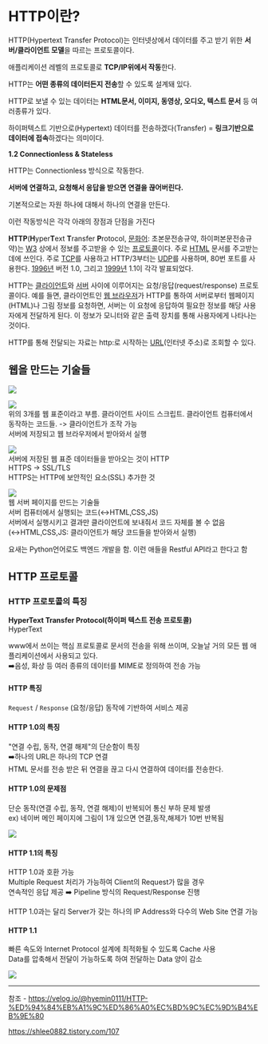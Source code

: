 # HTTP이란?

HTTP(Hypertext Transfer Protocol)는 인터넷상에서 데이터를 주고 받기 위한 **서버/클라이언트 모델**을 따르는 프로토콜이다.

애플리케이션 레벨의 프로토콜로 **TCP/IP위에서 작동**한다.

HTTP는 **어떤 종류의 데이터든지 전송**할 수 있도록 설계돼 있다. 

HTTP로 보낼 수 있는 데이터는 **HTML문서, 이미지, 동영상, 오디오, 텍스트 문서** 등 여러종류가 있다.

하이퍼텍스트 기반으로(Hypertext) 데이터를 전송하겠다(Transfer) = **링크기반으로 데이터에 접속**하겠다는 의미이다.


**1.2 Connectionless & Stateless**

HTTP는 Connectionless 방식으로 작동한다. 

**서버에 연결하고, 요청해서 응답을 받으면 연결을 끊어버린다.** 

기본적으로는 자원 하나에 대해서 하나의 연결을 만든다. 

이런 작동방식은 각각 아래의 장점과 단점을 가진다





**HTTP**(**H**yper**T**ext **T**ransfer **P**rotocol, [문화어](https://ko.wikipedia.org/wiki/%EB%AC%B8%ED%99%94%EC%96%B4 "문화어"): 초본문전송규약, 하이퍼본문전송규약)는 [W3](https://ko.wikipedia.org/wiki/WWW "WWW") 상에서 정보를 주고받을 수 있는 [프로토콜](https://ko.wikipedia.org/wiki/%ED%86%B5%EC%8B%A0_%ED%94%84%EB%A1%9C%ED%86%A0%EC%BD%9C "통신 프로토콜")이다. 주로 [HTML](https://ko.wikipedia.org/wiki/HTML "HTML") 문서를 주고받는 데에 쓰인다. 주로 [TCP](https://ko.wikipedia.org/wiki/%EC%A0%84%EC%86%A1_%EC%A0%9C%EC%96%B4_%ED%94%84%EB%A1%9C%ED%86%A0%EC%BD%9C "전송 제어 프로토콜")를 사용하고 HTTP/3부터는 [UDP](https://ko.wikipedia.org/wiki/%EC%82%AC%EC%9A%A9%EC%9E%90_%EB%8D%B0%EC%9D%B4%ED%84%B0%EA%B7%B8%EB%9E%A8_%ED%94%84%EB%A1%9C%ED%86%A0%EC%BD%9C "사용자 데이터그램 프로토콜")를 사용하며, 80번 포트를 사용한다. [1996년](https://ko.wikipedia.org/wiki/1996%EB%85%84 "1996년") 버전 1.0, 그리고 [1999년](https://ko.wikipedia.org/wiki/1999%EB%85%84 "1999년") 1.1이 각각 발표되었다.

HTTP는 [클라이언트](https://ko.wikipedia.org/wiki/%ED%81%B4%EB%9D%BC%EC%9D%B4%EC%96%B8%ED%8A%B8 "클라이언트")와 [서버](https://ko.wikipedia.org/wiki/%EC%84%9C%EB%B2%84 "서버") 사이에 이루어지는 요청/응답(request/response) 프로토콜이다. 예를 들면, 클라이언트인 [웹 브라우저](https://ko.wikipedia.org/wiki/%EC%9B%B9_%EB%B8%8C%EB%9D%BC%EC%9A%B0%EC%A0%80 "웹 브라우저")가 HTTP를 통하여 서버로부터 웹페이지(HTML)나 그림 정보를 요청하면, 서버는 이 요청에 응답하여 필요한 정보를 해당 사용자에게 전달하게 된다. 이 정보가 모니터와 같은 출력 장치를 통해 사용자에게 나타나는 것이다.

HTTP를 통해 전달되는 자료는 http:로 시작하는 [URL](https://ko.wikipedia.org/wiki/URL "URL")(인터넷 주소)로 조회할 수 있다.


## 웹을 만드는 기술들

![](https://velog.velcdn.com/images/hyemin0111/post/40f49153-76fc-4c6c-9ef5-c1ab5c9b3347/image.png)

![](https://velog.velcdn.com/images/hyemin0111/post/ebe3f8ae-010d-4099-9228-f8db483b7a04/image.png)  
위의 3개를 웹 표준이라고 부름. 클라이언트 사이드 스크립트. 클라이언트 컴퓨터에서 동작하는 코드들. -> 클라이언트가 조작 가능  
서버에 저장되고 웹 브라우저에서 받아와서 실행

![](https://velog.velcdn.com/images/hyemin0111/post/79298b33-1872-47e8-baed-17538de029be/image.png)  
서버에 저장된 웹 표준 데이터들을 받아오는 것이 HTTP  
HTTPS -> SSL/TLS  
HTTPS는 HTTP에 보안적인 요소(SSL) 추가한 것

![](https://velog.velcdn.com/images/hyemin0111/post/97d3c267-ce65-466e-a9c8-8772c43e17b1/image.png)  
웹 서버 페이지를 만드는 기술들  
서버 컴퓨터에서 실행되는 코드(↔️HTML,CSS,JS)  
서버에서 실행시키고 결과만 클라이언트에 보내줘서 코드 자체를 볼 수 없음(↔️HTML,CSS,JS: 클라이언트가 해당 코드들을 받아와서 실행)

요새는 Python언어로도 백엔드 개발을 함. 이런 애들을 Restful API라고 한다고 함

## HTTP 프로토콜

### HTTP 프로토콜의 특징

**HyperText Transfer Protocol(하이퍼 텍스트 전송 프로토콜)**  
HyperText

www에서 쓰이는 핵심 프로토콜로 문서의 전송을 위해 쓰이며, 오늘날 거의 모든 웹 애플리케이션에서 사용되고 있다.  
➡️음성, 화상 등 여러 종류의 데이터를 MIME로 정의하여 전송 가능

#### HTTP 특징

`Request` / `Response` (요청/응답) 동작에 기반하여 서비스 제공

#### HTTP 1.0의 특징

"연결 수립, 동작, 연결 해제"의 단순함이 특징  
➡️하나의 URL은 하나의 TCP 연결  
HTML 문서를 전송 받은 뒤 연결을 끊고 다시 연결하여 데이터를 전송한다.

#### HTTP 1.0의 문제점

단순 동작(연결 수립, 동작, 연결 해제)이 반복되어 통신 부하 문제 발생  
ex) 네이버 메인 페이지에 그림이 1개 있으면 연결,동작,해제가 10번 반복됨

![](https://velog.velcdn.com/images/hyemin0111/post/d1f80e43-b93b-4445-9471-e775233a150b/image.png)

#### HTTP 1.1의 특징

HTTP 1.0과 호환 가능  
Multiple Request 처리가 가능하여 Client의 Request가 많을 경우  
연속적인 응답 제공 ➡️ Pipeline 방식의 Request/Response 진행

HTTP 1.0과는 달리 Server가 갖는 하나의 IP Address와 다수의 Web Site 연결 가능

#### HTTP 1.1

빠른 속도와 Internet Protocol 설계에 최적화될 수 있도록 Cache 사용  
Data를 압축해서 전달이 가능하도록 하여 전달하는 Data 양이 감소

![](https://velog.velcdn.com/images/hyemin0111/post/23c07a84-4188-4970-84e4-31484d2921cb/image.png)




---
참조 - https://velog.io/@hyemin0111/HTTP-%ED%94%84%EB%A1%9C%ED%86%A0%EC%BD%9C%EC%9D%B4%EB%9E%80

https://shlee0882.tistory.com/107

